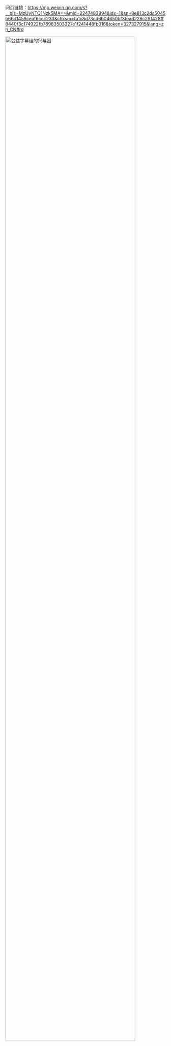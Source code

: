 网页链接：https://mp.weixin.qq.com/s?__biz=MzUyNTQ1Nzk5MA==&mid=2247483994&idx=1&sn=8e813c2da5045b66d1459ceaf6ccc233&chksm=fa1c8d73cd6b04650bf3fead228c291428ff8440f3c174922fb76983503327e1f241448fb016&token=327327915&lang=zh_CN#rd

<img src="https://github.com/renee-j/visualization/blob/master/final/文稿2.0.png" width="90%" height="90%" alt="公益字幕组的兴与困" align=center />

